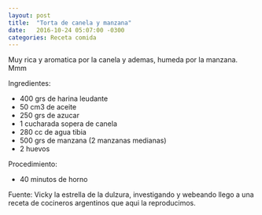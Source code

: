 ```yaml
---
layout: post
title:  "Torta de canela y manzana"
date:   2016-10-24 05:07:00 -0300
categories: Receta comida
---
```


Muy rica y aromatica por la canela y ademas, humeda por la manzana. Mmm


Ingredientes:

- 400 grs de harina leudante
- 50 cm3 de aceite
- 250 grs de azucar
- 1 cucharada sopera de canela
- 280 cc de agua tibia
- 500 grs de manzana (2 manzanas medianas)
- 2 huevos

Procedimiento:
- 40 minutos de horno



Fuente:
Vicky la estrella de la dulzura, investigando y webeando llego a una receta de cocineros argentinos que aqui la reproducimos.
